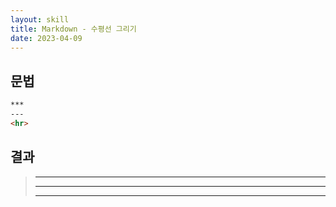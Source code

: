 ```yaml
---
layout: skill
title: Markdown - 수평선 그리기
date: 2023-04-09
---
```





## 문법

```markdown
***
---
<hr>
```


## 결과

> ***
> ---
> <hr>
